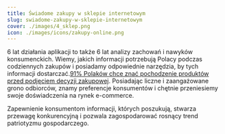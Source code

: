 ```yaml
---
title: Świadome zakupy w sklepie internetowym
slug: swiadome-zakupy-w-sklepie-internetowym
cover: ./images/4_sklep.png
icon: ./images/icons/zakupy-online.png
---
```


6 lat działania aplikacji to także 6 lat analizy zachowań i nawyków konsumenckich. Wiemy, jakich informacji potrzebują Polacy podczas codziennych zakupów i posiadamy odpowiednie narzędzia, by tych informacji dostarczać.[91% Polaków chce znać pochodzenie produktów przed podjęciem decyzji zakupowej](https://openresearch.pl/91-polakow-chce-znac-pochodzenie-produktow-ktore-kupuje/). Posiadając liczne i zaangażowane grono odbiorców, znamy preferencje konsumentów i chętnie przeniesiemy swoje doświadczenia na rynek e-commerce.

Zapewnienie konsumentom informacji, których poszukują, stwarza przewagę konkurencyjną i pozwala zagospodarować rosnący trend patriotyzmu gospodarczego.
